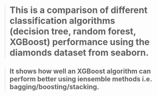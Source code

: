 ># This is a comparison of different classification algorithms (decision tree, random forest, XGBoost) performance using the diamonds dataset from seaborn.

 >## It shows how well an XGBoost algorithm can perform better using iensemble methods i.e. bagging/boosting/stacking. 
